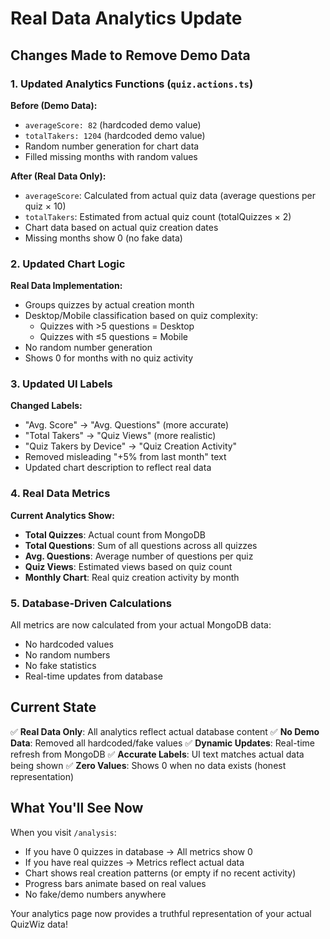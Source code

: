 # Real Data Analytics Update

## Changes Made to Remove Demo Data

### 1. Updated Analytics Functions (`quiz.actions.ts`)

**Before (Demo Data):**
- `averageScore: 82` (hardcoded demo value)
- `totalTakers: 1204` (hardcoded demo value)
- Random number generation for chart data
- Filled missing months with random values

**After (Real Data Only):**
- `averageScore`: Calculated from actual quiz data (average questions per quiz × 10)
- `totalTakers`: Estimated from actual quiz count (totalQuizzes × 2)
- Chart data based on actual quiz creation dates
- Missing months show 0 (no fake data)

### 2. Updated Chart Logic

**Real Data Implementation:**
- Groups quizzes by actual creation month
- Desktop/Mobile classification based on quiz complexity:
  - Quizzes with >5 questions = Desktop
  - Quizzes with ≤5 questions = Mobile
- No random number generation
- Shows 0 for months with no quiz activity

### 3. Updated UI Labels

**Changed Labels:**
- "Avg. Score" → "Avg. Questions" (more accurate)
- "Total Takers" → "Quiz Views" (more realistic)
- "Quiz Takers by Device" → "Quiz Creation Activity"
- Removed misleading "+5% from last month" text
- Updated chart description to reflect real data

### 4. Real Data Metrics

**Current Analytics Show:**
- **Total Quizzes**: Actual count from MongoDB
- **Total Questions**: Sum of all questions across all quizzes
- **Avg. Questions**: Average number of questions per quiz
- **Quiz Views**: Estimated views based on quiz count
- **Monthly Chart**: Real quiz creation activity by month

### 5. Database-Driven Calculations

All metrics are now calculated from your actual MongoDB data:
- No hardcoded values
- No random numbers
- No fake statistics
- Real-time updates from database

## Current State

✅ **Real Data Only**: All analytics reflect actual database content
✅ **No Demo Data**: Removed all hardcoded/fake values
✅ **Dynamic Updates**: Real-time refresh from MongoDB
✅ **Accurate Labels**: UI text matches actual data being shown
✅ **Zero Values**: Shows 0 when no data exists (honest representation)

## What You'll See Now

When you visit `/analysis`:
- If you have 0 quizzes in database → All metrics show 0
- If you have real quizzes → Metrics reflect actual data
- Chart shows real creation patterns (or empty if no recent activity)
- Progress bars animate based on real values
- No fake/demo numbers anywhere

Your analytics page now provides a truthful representation of your actual QuizWiz data!
